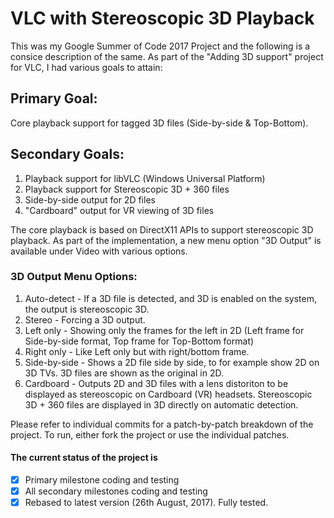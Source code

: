 # VLC with Stereoscopic 3D Playback

This was my Google Summer of Code 2017 Project and the following is a consice description of the same.
As part of the "Adding 3D support" project for VLC, I had various goals to attain:
## Primary Goal:
Core playback support for tagged 3D files (Side-by-side & Top-Bottom). 
## Secondary Goals:
1. Playback support for libVLC (Windows Universal Platform)
2. Playback support for Stereoscopic 3D + 360 files 
3. Side-by-side output for 2D files
4. "Cardboard" output for VR viewing of 3D files

The core playback is based on DirectX11 APIs to support stereoscopic 3D playback.
As part of the implementation, a new menu option "3D Output" is available under Video with various options.
### 3D Output Menu Options:
1. Auto-detect - If a 3D file is detected, and 3D is enabled on the system, the output is stereoscopic 3D.
2. Stereo - Forcing a 3D output.
3. Left only - Showing only the frames for the left in 2D (Left frame for Side-by-side format, Top frame for Top-Bottom format)
4. Right only - Like Left only but with right/bottom frame.
5. Side-by-side - Shows a 2D file side by side, to for example show 2D on 3D TVs. 3D files are shown as the original in 2D.
6. Cardboard - Outputs 2D and 3D files with a lens distoriton to be displayed as stereoscopic on Cardboard (VR) headsets.
Stereoscopic 3D + 360 files are displayed in 3D directly on automatic detection.

Please refer to individual commits for a patch-by-patch breakdown of the project.
To run, either fork the project or use the individual patches.

#### The current status of the project is
- [x] Primary milestone coding and testing
- [x] All secondary milestones coding and testing
- [x] Rebased to latest version (26th August, 2017). Fully tested. 
